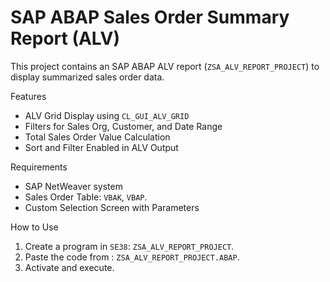 # SAP ABAP Sales Order Summary Report (ALV)

This project contains an SAP ABAP ALV report (`ZSA_ALV_REPORT_PROJECT`) to display summarized sales order data.

 Features

- ALV Grid Display using `CL_GUI_ALV_GRID`
- Filters for Sales Org, Customer, and Date Range
- Total Sales Order Value Calculation
- Sort and Filter Enabled in ALV Output

 Requirements

- SAP NetWeaver system
- Sales Order Table: `VBAK`, `VBAP`.
- Custom Selection Screen with Parameters

 How to Use

1. Create a program in `SE38`: `ZSA_ALV_REPORT_PROJECT`.
2. Paste the code from : `ZSA_ALV_REPORT_PROJECT.ABAP`.
3. Activate and execute.
